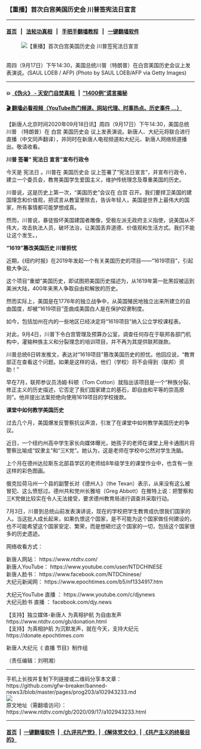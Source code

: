 ### 【重播】首次白宫美国历史会 川普签宪法日宣言
------------------------

#### [首页](https://github.com/gfw-breaker/banned-news3/blob/master/README.md) &nbsp;&nbsp;|&nbsp;&nbsp; [法轮功真相](https://github.com/begood0513/basic/blob/master/README.md)  &nbsp;&nbsp;|&nbsp;&nbsp; [手把手翻墙教程](https://github.com/gfw-breaker/guides/wiki)  &nbsp;&nbsp;|&nbsp;&nbsp; [一键翻墙软件](https://github.com/gfw-breaker/nogfw/blob/master/README.md)  



<div><div class="featured_image">
 <figure>
  <img alt="【重播】首次白宫美国历史会 川普签宪法日宣言" src="https://i.ntdtv.com/assets/uploads/2020/09/GettyImages-1228565044-800x450.jpg"/>
 </figure><br/>
 <span class="caption">
  周四（9月17日）下午14:30，美国总统川普（特朗普）在白宫美国历史会议上发表演说。(SAUL LOEB / AFP) (Photo by SAUL LOEB/AFP via Getty Images)
 </span>
</div>
</div><hr/>

#### 💥 [《伪火》 - 天安门自焚真相 ](http://158.247.195.190:10000/videos/blog/weihuo.html)&nbsp; |&nbsp; [“1400例”谎言揭秘  ](http://158.247.195.190:10000/videos/blog/jiexi1400.html)

#### [ 🎬  翻墙必看视频（YouTube热门频道、网站代理、时事热点、历史事件 ...）](https://github.com/gfw-breaker/links/blob/master/banned.md)

<div><div class="post_content" itemprop="articleBody">
 <p>
  【新唐人北京时间2020年09月18日讯】周四（9月17日）下午14:30，美国总统
  <ok href="https://www.ntdtv.com/gb/川普.htm">
   川普
  </ok>
  （特朗普）在
  <ok href="https://www.ntdtv.com/gb/白宫.htm">
   白宫
  </ok>
  <ok href="https://www.ntdtv.com/gb/美国历史会.htm">
   美国历史会
  </ok>
  议上发表演说。新唐人、大纪元将联合进行直播（中文同声翻译），并同时在新唐人电视频道和大纪元、新唐人网络频道播出。敬请收看。
 </p>
 <div class="video_fit_container">
 </div>
 <p>
  <strong>
   <ok href="https://www.ntdtv.com/gb/川普.htm">
    川普
   </ok>
   签署“
   <ok href="https://www.ntdtv.com/gb/宪法日.htm">
    宪法日
   </ok>
   宣言”宣布行政令
  </strong>
 </p>
 <p>
  今天是
  <ok href="https://www.ntdtv.com/gb/宪法日.htm">
   宪法日
  </ok>
  。川普在
  <ok href="https://www.ntdtv.com/gb/美国历史会.htm">
   美国历史会
  </ok>
  议上签署了“宪法日宣言”，并宣布行政令，建立一个委员会，教育美国学生爱国主义，维护传统理念及尊重美国的历史。
 </p>
 <p>
  川普说，这是历史上第一次，“美国历史”会议在
  <ok href="https://www.ntdtv.com/gb/白宫.htm">
   白宫
  </ok>
  召开。我们要捍卫美国的建国理念和价值观，把谎言从教室里除去，告诉年轻人，美国是世界上最伟大的国家，所有事情都可能梦想成真。
 </p>
 <p>
  然而，川普说，暴徒毁坏美国建国者雕像，受极左派无政府主义指使，说美国从不伟大，攻击执法人员，破坏法治，让美国丢弃道德、价值观和生活方式。我们不能让这个发生。，
 </p>
 <p>
  <strong>
   “1619”篡改美国历史 川普担忧
  </strong>
 </p>
 <p>
  近期，《纽约时报》在2019年发起一个有关美国历史的项目——“1619项目”，引起极大争议。
 </p>
 <p>
  这个项目“重塑”美国历史，即试图把美国历史描述为，从1619年第一批黑奴被运到美洲大陆，400年来黑人争取自由和解放的历史。
 </p>
 <p>
  然而实际上，美国是在1776年的独立战争中，从英国殖民地独立出来所建立的自由国度，却被“1619项目”歪曲成美国白人是在保护奴隶制度。
 </p>
 <p>
  如今，包括加州在内的一些地区已经决定将“1619项目”纳入公立学校课程表。
 </p>
 <p>
  对此，9月4日，川普下令白宫管理及预算办公室，调查任何存在于联邦各部门机构中，灌输种族主义和分裂理念的培训项目，并不再为其提供联邦拨款。
 </p>
 <p>
  川普总统6日转发推文，表达对“1619项目”篡改美国历史的担忧。他回应说，“教育部正在查看这个问题。如果是这样的话，他们（学校）将不会得到（联邦）资助！”
 </p>
 <p>
  早在7月，联邦参议员汤姆‧科顿（Tom Cotton）就指出该项目是一个“种族分裂、修正主义的历史描述，它否定了我们国家建立的基石，即自由和平等的崇高原则”。他并提出法案拒绝向使用1619项目的学校拨款。
 </p>
 <p>
  <strong>
   课堂中如何教学美国历史
  </strong>
 </p>
 <p>
  过去几个月，美国爆发反警察抗议声浪，引发了在课堂中如何教学美国历史的争议。
 </p>
 <p>
  近日，一个纽约州高中学生家长向媒体曝光，她孩子的老师在课堂上用卡通图片将警察比喻成“奴隶主”和“三K党”。她认为，这是老师在学校中公然对学生洗脑。
 </p>
 <p>
  上个月在德州达拉斯东北部县学区的老师给8年级学生的课堂作业中，也含有一张这样的彩色图画。
 </p>
 <p>
  俄克拉荷马州一个县的副警长对《德州人》（the Texan）表示，从来没有这么被冒犯、这么愤怒过。德州共和党州长雅培（Greg Abbott）在推特上说：把警察和三K党做比较实在令人无法接受，要求德州教育局进行调查并采取行动。
 </p>
 <p>
  7月3日，川普到总统山前发表演讲说，现在的学校把学生教育成仇恨我们国家的人。当这批人成长起来，如果仇恨这个国家，是不可能为这个国家做任何建设的，也不可能希望这个国家安定、繁荣，而是想砸烂这个国家的一切，包括这个国家很多的历史遗迹。
 </p>
 <p>
  网络收看方式：
 </p>
 <p>
  新唐人网站：
  <ok href="https://www.ntdtv.com/">
   https://www.ntdtv.com/
  </ok>
  <br/>
  新唐人YouTube：
  <ok href="https://www.youtube.com/user/NTDCHINESE">
   https://www.youtube.com/user/NTDCHINESE
  </ok>
  <br/>
  新唐人脸书：
  <ok href="https://www.facebook.com/NTDChinese/">
   https://www.facebook.com/NTDChinese/
  </ok>
  <br/>
  大纪元新闻网：
  <ok href="https://www.epochtimes.com/b5/nf1334917.htm" rel="noopener noreferrer" target="_blank">
   https://www.epochtimes.com/b5/nf1334917.htm
  </ok>
 </p>
 <p>
  大纪元YouTube
  <ok href="http://cn.ntdtv.com/gb/%E7%9B%B4%E6%92%AD.htm">
   直播
  </ok>
  ：
  <ok href="https://www.youtube.com/c/djynews" rel="noopener noreferrer" target="_blank">
   https://www.youtube.com/c/djynews
  </ok>
  <br/>
  大纪元脸书
  <ok href="http://cn.ntdtv.com/gb/%E7%9B%B4%E6%92%AD.htm">
   直播
  </ok>
  ：
  <ok href="http://facebook.com/djy.news" rel="noopener noreferrer" target="_blank">
   facebook.com/djy.news
  </ok>
 </p>
 <p>
  【支持】独立媒体-新唐人 为真相护航 为自由发声
  <ok href="https://www.ntdtv.com/gb/donation.html">
   https://www.ntdtv.com/gb/donation.html
  </ok>
  <br/>
  【支持】为真相护航 为沉默发声，就在今天，支持大纪元
  <ok href="https://donate.epochtimes.com/" rel="noopener noreferrer" target="_blank">
   https://donate.epochtimes.com
  </ok>
 </p>
 <p>
  新唐人大纪元《
  <ok href="https://www.ntdtv.com/gb/%E7%9B%B4%E6%92%AD.htm">
   直播
  </ok>
  节目》制作组
 </p>
 <p>
  （责任编辑：刘明湘）
 </p>
 <p>
 </p>
 <div class="single_ad">
 </div>
</div>
</div>
<hr/>
手机上长按并复制下列链接或二维码分享本文章：<br/>
https://github.com/gfw-breaker/banned-news3/blob/master/pages/prog203/a102943233.md <br/>
<a href='https://github.com/gfw-breaker/banned-news3/blob/master/pages/prog203/a102943233.md'><img src='https://github.com/gfw-breaker/banned-news3/blob/master/pages/prog203/a102943233.md.png'/></a> <br/>
原文地址（需翻墙访问）：https://www.ntdtv.com/gb/2020/09/17/a102943233.html


------------------------
#### [首页](https://github.com/gfw-breaker/banned-news3/blob/master/README.md) &nbsp;|&nbsp; [一键翻墙软件](https://github.com/gfw-breaker/nogfw/blob/master/README.md) &nbsp;| [《九评共产党》](https://github.com/gfw-breaker/9ping.md/blob/master/README.md#九评之一评共产党是什么) | [《解体党文化》](https://github.com/gfw-breaker/jtdwh.md/blob/master/README.md) | [《共产主义的终极目的》](https://github.com/gfw-breaker/gczydzjmd.md/blob/master/README.md)


<img src='http://gfw-breaker.win/banned-news3/pages/prog203/a102943233.md' width='0px' height='0px'/>